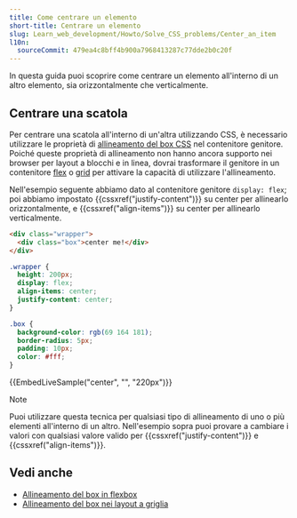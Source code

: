 ```yaml
---
title: Come centrare un elemento
short-title: Centrare un elemento
slug: Learn_web_development/Howto/Solve_CSS_problems/Center_an_item
l10n:
  sourceCommit: 479ea4c8bff4b900a7968413287c77dde2b0c20f
---
```


In questa guida puoi scoprire come centrare un elemento all'interno di un altro elemento, sia orizzontalmente che verticalmente.

## Centrare una scatola

Per centrare una scatola all'interno di un'altra utilizzando CSS, è necessario utilizzare le proprietà di [allineamento del box CSS](/it/docs/Web/CSS/CSS_box_alignment) nel contenitore genitore. Poiché queste proprietà di allineamento non hanno ancora supporto nei browser per layout a blocchi e in linea, dovrai trasformare il genitore in un contenitore [flex](/it/docs/Web/CSS/CSS_flexible_box_layout) o [grid](/it/docs/Web/CSS/CSS_grid_layout) per attivare la capacità di utilizzare l'allineamento.

Nell'esempio seguente abbiamo dato al contenitore genitore `display: flex`; poi abbiamo impostato {{cssxref("justify-content")}} su center per allinearlo orizzontalmente, e {{cssxref("align-items")}} su center per allinearlo verticalmente.

```html live-sample___center
<div class="wrapper">
  <div class="box">center me!</div>
</div>
```

```css live-sample___center
.wrapper {
  height: 200px;
  display: flex;
  align-items: center;
  justify-content: center;
}

.box {
  background-color: rgb(69 164 181);
  border-radius: 5px;
  padding: 10px;
  color: #fff;
}
```

{{EmbedLiveSample("center", "", "220px")}}

> [!NOTE]
> Puoi utilizzare questa tecnica per qualsiasi tipo di allineamento di uno o più elementi all'interno di un altro. Nell'esempio sopra puoi provare a cambiare i valori con qualsiasi valore valido per {{cssxref("justify-content")}} e {{cssxref("align-items")}}.

## Vedi anche

- [Allineamento del box in flexbox](/it/docs/Web/CSS/CSS_box_alignment/Box_alignment_in_flexbox)
- [Allineamento del box nei layout a griglia](/it/docs/Web/CSS/CSS_box_alignment/Box_alignment_in_grid_layout)
